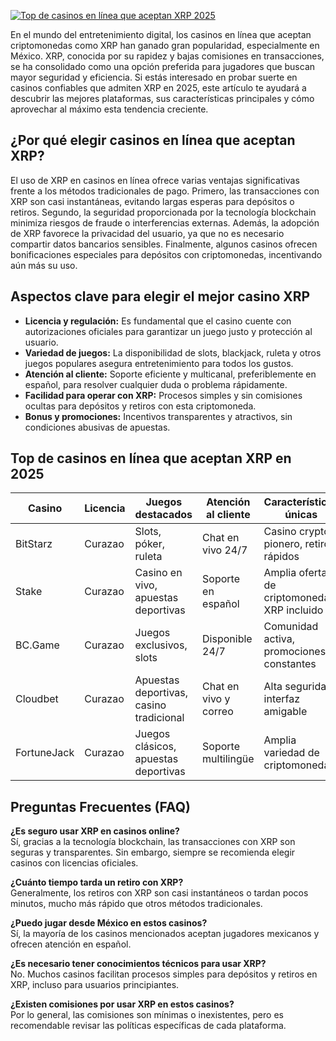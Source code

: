 [![Top de casinos en línea que aceptan XRP 2025](https://123-caf.pages.dev/gitsignup.png)](https://vrmoo.ru/Bt82HjjY)

<p>En el mundo del entretenimiento digital, los casinos en línea que aceptan criptomonedas como XRP han ganado gran popularidad, especialmente en México. XRP, conocida por su rapidez y bajas comisiones en transacciones, se ha consolidado como una opción preferida para jugadores que buscan mayor seguridad y eficiencia. Si estás interesado en probar suerte en casinos confiables que admiten XRP en 2025, este artículo te ayudará a descubrir las mejores plataformas, sus características principales y cómo aprovechar al máximo esta tendencia creciente.</p>  <h2>¿Por qué elegir casinos en línea que aceptan XRP?</h2> <p>El uso de XRP en casinos en línea ofrece varias ventajas significativas frente a los métodos tradicionales de pago. Primero, las transacciones con XRP son casi instantáneas, evitando largas esperas para depósitos o retiros. Segundo, la seguridad proporcionada por la tecnología blockchain minimiza riesgos de fraude o interferencias externas. Además, la adopción de XRP favorece la privacidad del usuario, ya que no es necesario compartir datos bancarios sensibles. Finalmente, algunos casinos ofrecen bonificaciones especiales para depósitos con criptomonedas, incentivando aún más su uso.</p>  <h2>Aspectos clave para elegir el mejor casino XRP</h2> <ul>     <li><strong>Licencia y regulación:</strong> Es fundamental que el casino cuente con autorizaciones oficiales para garantizar un juego justo y protección al usuario.</li>     <li><strong>Variedad de juegos:</strong> La disponibilidad de slots, blackjack, ruleta y otros juegos populares asegura entretenimiento para todos los gustos.</li>     <li><strong>Atención al cliente:</strong> Soporte eficiente y multicanal, preferiblemente en español, para resolver cualquier duda o problema rápidamente.</li>     <li><strong>Facilidad para operar con XRP:</strong> Procesos simples y sin comisiones ocultas para depósitos y retiros con esta criptomoneda.</li>     <li><strong>Bonus y promociones:</strong> Incentivos transparentes y atractivos, sin condiciones abusivas de apuestas.</li> </ul>  <h2>Top de casinos en línea que aceptan XRP en 2025</h2> <table>     <thead>         <tr>             <th>Casino</th>             <th>Licencia</th>             <th>Juegos destacados</th>             <th>Atención al cliente</th>             <th>Características únicas</th>         </tr>     </thead>     <tbody>         <tr>             <td>BitStarz</td>             <td>Curazao</td>             <td>Slots, póker, ruleta</td>             <td>Chat en vivo 24/7</td>             <td>Casino crypto pionero, retiros rápidos</td>         </tr>         <tr>             <td>Stake</td>             <td>Curazao</td>             <td>Casino en vivo, apuestas deportivas</td>             <td>Soporte en español</td>             <td>Amplia oferta de criptomonedas, XRP incluido</td>         </tr>         <tr>             <td>BC.Game</td>             <td>Curazao</td>             <td>Juegos exclusivos, slots</td>             <td>Disponible 24/7</td>             <td>Comunidad activa, promociones constantes</td>         </tr>         <tr>             <td>Cloudbet</td>             <td>Curazao</td>             <td>Apuestas deportivas, casino tradicional</td>             <td>Chat en vivo y correo</td>             <td>Alta seguridad, interfaz amigable</td>         </tr>         <tr>             <td>FortuneJack</td>             <td>Curazao</td>             <td>Juegos clásicos, apuestas deportivas</td>             <td>Soporte multilingüe</td>             <td>Amplia variedad de criptomonedas</td>         </tr>     </tbody> </table>  <h2>Preguntas Frecuentes (FAQ)</h2> <div>     <p><strong>¿Es seguro usar XRP en casinos online?</strong><br> Sí, gracias a la tecnología blockchain, las transacciones con XRP son seguras y transparentes. Sin embargo, siempre se recomienda elegir casinos con licencias oficiales.</p>      <p><strong>¿Cuánto tiempo tarda un retiro con XRP?</strong><br> Generalmente, los retiros con XRP son casi instantáneos o tardan pocos minutos, mucho más rápido que otros métodos tradicionales.</p>      <p><strong>¿Puedo jugar desde México en estos casinos?</strong><br> Sí, la mayoría de los casinos mencionados aceptan jugadores mexicanos y ofrecen atención en español.</p>      <p><strong>¿Es necesario tener conocimientos técnicos para usar XRP?</strong><br> No. Muchos casinos facilitan procesos simples para depósitos y retiros en XRP, incluso para usuarios principiantes.</p>      <p><strong>¿Existen comisiones por usar XRP en estos casinos?</strong><br> Por lo general, las comisiones son mínimas o inexistentes, pero es recomendable revisar las políticas específicas de cada plataforma.</p> </div>